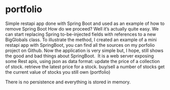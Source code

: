# portfolio

Simple restapi app done with Spring Boot and used as an example of how to remove Spring Boot
How do we proceed? Well it’s actually quite easy.
We can start replacing Spring to-be-injected fields with references to a new BigGlobals class.
To illustrate the method, I created an example of a mini restapi app with SpringBoot, you can find all the sources on my porfolio project on Github.
Now the application is very simple but, I hope, still shows the good and bad things about SpringBoot. 
It is a web server exposing some Rest apis, using json as data format:
  update the price of a collection of stock.
  retrieve the latest price for a stock.
  buy/sell a number of stocks
  get the current value of stocks you still own (portfolio)

There is no persistence and everything is stored in memory.
